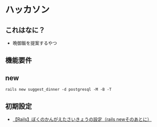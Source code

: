 # ハッカソン

## これはなに？
- 晩御飯を提案するやつ

## 機能要件

## new
``` rails new suggest_dinner -d postgresql -M -B -T ```

## 初期設定
- [【Rails】ぼくのかんがえたさいきょうの設定（rails newそのあとに）](http://qiita.com/izumin5210/items/1375199226b5084c3c9a)
